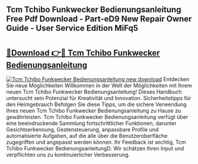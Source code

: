 ## Tcm Tchibo Funkwecker Bedienungsanleitung Free Pdf Download - Part-eD9 New Repair Owner Guide - User Service Edition MiFq5

# <h2><a href="http://df647m.blite.top/?on=Tcm+Tchibo+Funkwecker+Bedienungsanleitung">🔗Download 👉🔴 Tcm Tchibo Funkwecker Bedienungsanleitung</a></h2>

[![Tcm Tchibo Funkwecker Bedienungsanleitung new download](https://i.imgur.com/lujVjoI.png)](http://df647m.blite.top/?on=Tcm+Tchibo+Funkwecker+Bedienungsanleitung)
Entdecken Sie neue Möglichkeiten Willkommen in der Welt der Möglichkeiten mit Ihrem neuen Tcm Tchibo Funkwecker Bedienungsanleitung! Dieses Handbuch untersucht sein Potenzial für Kreativität und Innovation. Sicherheitstipps für den Heimgebrauch Befolgen Sie diese Tipps, um die sichere Verwendung Ihres neuen Tcm Tchibo Funkwecker Bedienungsanleitung zu Hause zu gewährleisten. Tcm Tchibo Funkwecker Bedienungsanleitung verfügt über eine beeindruckende Sammlung fortschrittlicher Funktionen, darunter Gesichtserkennung, Gestensteuerung, anpassbare Profile und automatisierte Aufgaben, auf die alle über die Benutzeroberfläche zugegriffen und angepasst werden können. Ihr Feedback ist wichtig, Tcm Tchibo Funkwecker BedienungsanleitungD. Wir schätzen Ihren Input und verpflichten uns zu kontinuierlicher Verbesserung.
